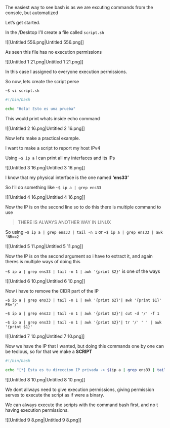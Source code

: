 The easiest way to see bash is as we are excuting commands from the console, but automatized

  

Let’s get started.

In the /Desktop I’ll create a file called `script.sh`

![[Untitled 556.png|Untitled 556.png]]

As seen this file has no execution permissions

![[Untitled 1 21.png|Untitled 1 21.png]]

In this case I assigned to everyone execution permissions.

  

So now, lets create the script perse

`~$ vi script.sh`

```Bash
#!/bin/bash

echo "Hola! Esto es una prueba"
```

This would print whats inside echo command

![[Untitled 2 16.png|Untitled 2 16.png]]

Now let’s make a practical example.

I want to make a script to report my host IPv4

  

Using `~$ ip a` I can print all my interfaces and its IPs

![[Untitled 3 16.png|Untitled 3 16.png]]

I know that my physical interface is the one named **‘ens33’**

So I’ll do something like `~$ ip a | grep ens33`

![[Untitled 4 16.png|Untitled 4 16.png]]

Now the IP is on the second line so to do this there is multiple command to use  
  

> THERE IS ALWAYS ANOTHER WAY IN LINUX

  

So using `~$ ip a | grep ens33 | tail -n 1` or `~$ ip a | grep ens33 | awk 'NR==2'`

![[Untitled 5 11.png|Untitled 5 11.png]]

Now the IP is on the second argument so i have to extract it, and again theres is multiple ways of doing this

`~$ ip a | grep ens33 | tail -n 1 | awk '{print $2}'` is one of the ways

![[Untitled 6 10.png|Untitled 6 10.png]]

Now i have to remove the CIDR part of the IP

`~$ ip a | grep ens33 | tail -n 1 | awk '{print $2}'| awk '{print $1}' FS='/'`

`~$ ip a | grep ens33 | tail -n 1 | awk '{print $2}'| cut -d '/' -f 1`

`~$ ip a | grep ens33 | tail -n 1 | awk '{print $2}'| tr '/' ' ' | awk '{print $1}'`

![[Untitled 7 10.png|Untitled 7 10.png]]

Now we have the IP that I wanted, but doing this commands one by one can be tedious, so for that we make a **SCRIPT**

  

```Bash
#!/bin/bash

echo "[*] Esta es tu direccion IP privada -> $(ip a | grep ens33 | tail -n 1 | awk '{print $2}'| awk '{print $1}' FS='/')"
```

![[Untitled 8 10.png|Untitled 8 10.png]]

We dont allways need to give execution permissions, giving permission serves to execute the script as if were a binary.  
  

We can always execute the scripts with the command bash first, and no t having execution permissions.

![[Untitled 9 8.png|Untitled 9 8.png]]
